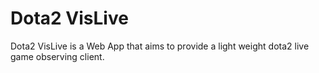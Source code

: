 # Dota2 VisLive
  
Dota2 VisLive is a Web App that aims to provide a light weight dota2 live game observing client.
